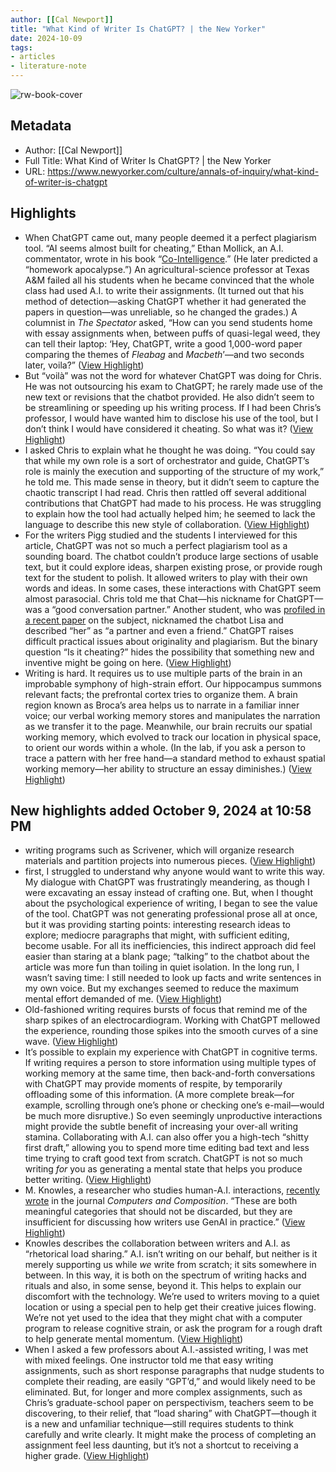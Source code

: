 ```yaml
---
author: [[Cal Newport]]
title: "What Kind of Writer Is ChatGPT? | the New Yorker"
date: 2024-10-09
tags: 
- articles
- literature-note
---
```

![rw-book-cover](https://media.newyorker.com/photos/66e9ae69e5d847f2a81c1a03/16:9/w_1280,c_limit/ai_writing_still_FIN_2800x1600px_300dpi.jpg)

## Metadata
- Author: [[Cal Newport]]
- Full Title: What Kind of Writer Is ChatGPT? | the New Yorker
- URL: https://www.newyorker.com/culture/annals-of-inquiry/what-kind-of-writer-is-chatgpt

## Highlights
- When ChatGPT came out, many people deemed it a perfect plagiarism tool. “AI seems almost built for cheating,” Ethan Mollick, an A.I. commentator, wrote in his book “[Co-Intelligence](https://www.amazon.com/Co-Intelligence-Living-Working-Ethan-Mollick/dp/059371671X).” (He later predicted a “homework apocalypse.”) An agricultural-science professor at Texas A&M failed all his students when he became convinced that the whole class had used A.I. to write their assignments. (It turned out that his method of detection—asking ChatGPT whether it had generated the papers in question—was unreliable, so he changed the grades.) A columnist in *The Spectator* asked, “How can you send students home with essay assignments when, between puffs of quasi-legal weed, they can tell their laptop: ‘Hey, ChatGPT, write a good 1,000-word paper comparing the themes of *Fleabag* and *Macbeth*’—and two seconds later, voila?” ([View Highlight](https://read.readwise.io/read/01j9pw5a7hd0pnw6ky520apzfc))
- But “voilà” was not the word for whatever ChatGPT was doing for Chris. He was not outsourcing his exam to ChatGPT; he rarely made use of the new text or revisions that the chatbot provided. He also didn’t seem to be streamlining or speeding up his writing process. If I had been Chris’s professor, I would have wanted him to disclose his use of the tool, but I don’t think I would have considered it cheating. So what was it? ([View Highlight](https://read.readwise.io/read/01j9pxwajeqnt0ebrzatj7yb02))
- I asked Chris to explain what he thought he was doing. “You could say that while my own role is a sort of orchestrator and guide, ChatGPT’s role is mainly the execution and supporting of the structure of my work,” he told me. This made sense in theory, but it didn’t seem to capture the chaotic transcript I had read. Chris then rattled off several additional contributions that ChatGPT had made to his process. He was struggling to explain how the tool had actually helped him; he seemed to lack the language to describe this new style of collaboration. ([View Highlight](https://read.readwise.io/read/01j9pxwzbcre4yma74ym8rb2xx))
- For the writers Pigg studied and the students I interviewed for this article, ChatGPT was not so much a perfect plagiarism tool as a sounding board. The chatbot couldn’t produce large sections of usable text, but it could explore ideas, sharpen existing prose, or provide rough text for the student to polish. It allowed writers to play with their own words and ideas. In some cases, these interactions with ChatGPT seem almost parasocial. Chris told me that Chat—his nickname for ChatGPT—was a “good conversation partner.” Another student, who was [profiled in a recent paper](https://www.sciencedirect.com/science/article/pii/S8755461524000094) on the subject, nicknamed the chatbot Lisa and described “her” as “a partner and even a friend.” ChatGPT raises difficult practical issues about originality and plagiarism. But the binary question “Is it cheating?” hides the possibility that something new and inventive might be going on here. ([View Highlight](https://read.readwise.io/read/01j9py4kdrwx82jkp9tjcvnw2z))
- Writing is hard. It requires us to use multiple parts of the brain in an improbable symphony of high-strain effort. Our hippocampus summons relevant facts; the prefrontal cortex tries to organize them. A brain region known as Broca’s area helps us to narrate in a familiar inner voice; our verbal working memory stores and manipulates the narration as we transfer it to the page. Meanwhile, our brain recruits our spatial working memory, which evolved to track our location in physical space, to orient our words within a whole. (In the lab, if you ask a person to trace a pattern with her free hand—a standard method to exhaust spatial working memory—her ability to structure an essay diminishes.) ([View Highlight](https://read.readwise.io/read/01j9py5ftzxb7kpp5y7edqceqr))
## New highlights added October 9, 2024 at 10:58 PM
- writing programs such as Scrivener, which will organize research materials and partition projects into numerous pieces. ([View Highlight](https://read.readwise.io/read/01j9sfjrcgg42eyzfr6c1j1wmr))
- first, I struggled to understand why anyone would want to write this way. My dialogue with ChatGPT was frustratingly meandering, as though I were excavating an essay instead of crafting one. But, when I thought about the psychological experience of writing, I began to see the value of the tool. ChatGPT was not generating professional prose all at once, but it was providing starting points: interesting research ideas to explore; mediocre paragraphs that might, with sufficient editing, become usable. For all its inefficiencies, this indirect approach did feel easier than staring at a blank page; “talking” to the chatbot about the article was more fun than toiling in quiet isolation. In the long run, I wasn’t saving time: I still needed to look up facts and write sentences in my own voice. But my exchanges seemed to reduce the maximum mental effort demanded of me. ([View Highlight](https://read.readwise.io/read/01j9sfq8bdaw30gs305q7at0dc))
- Old-fashioned writing requires bursts of focus that remind me of the sharp spikes of an electrocardiogram. Working with ChatGPT mellowed the experience, rounding those spikes into the smooth curves of a sine wave. ([View Highlight](https://read.readwise.io/read/01j9sfqk3sxyxcm9a57zwg52fg))
- It’s possible to explain my experience with ChatGPT in cognitive terms. If writing requires a person to store information using multiple types of working memory at the same time, then back-and-forth conversations with ChatGPT may provide moments of respite, by temporarily offloading some of this information. (A more complete break—for example, scrolling through one’s phone or checking one’s e-mail—would be much more disruptive.) So even seemingly unproductive interactions might provide the subtle benefit of increasing your over-all writing stamina. Collaborating with A.I. can also offer you a high-tech “shitty first draft,” allowing you to spend more time editing bad text and less time trying to craft good text from scratch. ChatGPT is not so much writing *for* you as generating a mental state that helps you produce better writing. ([View Highlight](https://read.readwise.io/read/01j9sfr7pb9vhq1c97tg779ja7))
- M. Knowles, a researcher who studies human-A.I. interactions, [recently wrote](https://www.sciencedirect.com/science/article/pii/S8755461524000021) in the journal *Computers and Composition*. “These are both meaningful categories that should not be discarded, but they are insufficient for discussing how writers use GenAI in practice.” ([View Highlight](https://read.readwise.io/read/01j9sftc11g9v6tqa7sxre7hrv))
- Knowles describes the collaboration between writers and A.I. as “rhetorical load sharing.” A.I. isn’t writing on our behalf, but neither is it merely supporting us while *we* write from scratch; it sits somewhere in between. In this way, it is both on the spectrum of writing hacks and rituals and also, in some sense, beyond it. This helps to explain our discomfort with the technology. We’re used to writers moving to a quiet location or using a special pen to help get their creative juices flowing. We’re not yet used to the idea that they might chat with a computer program to release cognitive strain, or ask the program for a rough draft to help generate mental momentum. ([View Highlight](https://read.readwise.io/read/01j9sfst17vn4qw53phs9c0pfc))
- When I asked a few professors about A.I.-assisted writing, I was met with mixed feelings. One instructor told me that easy writing assignments, such as short response paragraphs that nudge students to complete their reading, are easily “GPT’d,” and would likely need to be eliminated. But, for longer and more complex assignments, such as Chris’s graduate-school paper on perspectivism, teachers seem to be discovering, to their relief, that “load sharing” with ChatGPT—though it is a new and unfamiliar technique—still requires students to think carefully and write clearly. It might make the process of completing an assignment feel less daunting, but it’s not a shortcut to receiving a higher grade. ([View Highlight](https://read.readwise.io/read/01j9sfvh0kakp1cjfgwdd37dgs))
